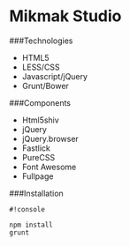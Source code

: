 # Mikmak Studio

###Technologies

* HTML5
* LESS/CSS
* Javascript/jQuery
* Grunt/Bower


###Components

* Html5shiv
* jQuery
* jQuery.browser
* Fastlick
* PureCSS
* Font Awesome
* Fullpage


###Installation


```
#!console

npm install
grunt
```